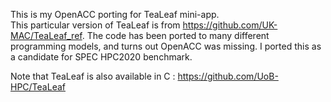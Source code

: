 This is my OpenACC porting for TeaLeaf mini-app.  
This particular version of TeaLeaf is from https://github.com/UK-MAC/TeaLeaf_ref.
The code has been ported to many different programming models, and turns out OpenACC was missing. 
I ported this as a candidate for SPEC HPC2020 benchmark.  


Note that TeaLeaf is also available in C : https://github.com/UoB-HPC/TeaLeaf 
